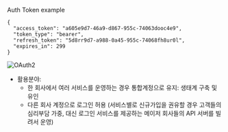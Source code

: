 Auth Token example
```
{
  "access_token": "a605e9d7-46a9-d867-955c-74063dooc4e9",
  "token_type": "bearer",
  "refresh_token": "5d8rr9d7-a988-0a45-955c-74068fh8ur0l",
  "expires_in": 299
}
```


![OAuth2](https://user-images.githubusercontent.com/57291261/101647523-2a010e00-3a7c-11eb-8e0d-2a2884516892.PNG)


- 활용분야:
  - 한 회사에서 여러 서비스를 운영하는 경우 통합계정으로 유지: 생태계 구축 및 유인
  - 다른 회사 계정으로 로그인 허용 (서비스별로 신규가입을 권유할 경우 고객들의 심리부담 가중, 대신 로그인 서비스를 제공하는 메이저 회사들의 API 서버를 빌려서 운영)
  
  
